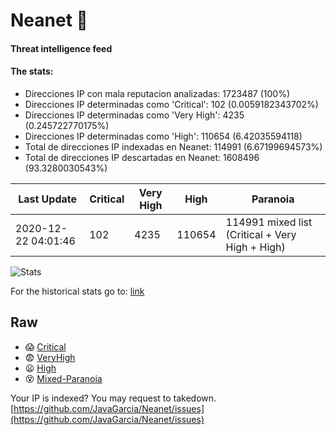 # Neanet :hocho:
#### Threat intelligence feed
#### The stats:

- Direcciones IP con mala reputacion analizadas: 1723487 (100%)
- Direcciones IP determinadas como 'Critical':  102 (0.0059182343702%)
- Direcciones IP determinadas como 'Very High':  4235 (0.245722770175%)
- Direcciones IP determinadas como 'High':  110654 (6.42035594118)
- Total de direcciones IP indexadas en Neanet:  114991 (6.67199694573%)
- Total de direcciones IP descartadas en Neanet:  1608496 (93.3280030543%)

| Last Update | Critical | Very High | High | Paranoia |
| --- | --- | --- | --- | --- |
| 2020-12-22 04:01:46 | 102 | 4235 | 110654 | 114991 mixed list (Critical + Very High + High)|

![Stats](https://docs.google.com/spreadsheets/d/e/2PACX-1vSnaNMIXVabIpDJjufMlzH7poXnshF3mgd8Is1g9ytUEzVsP5my4Trn8f-xkoLLQ38xpL3HtmUexLo6/pubchart?oid=501124687&format=image)

For the historical stats go to: [link](/stats.csv)
## Raw
- :scream: [Critical](https://raw.githubusercontent.com/JavaGarcia/Neanet/master/blacklists/neanet_critical.txt)
- :fearful: [VeryHigh](https://raw.githubusercontent.com/JavaGarcia/Neanet/master/blacklists/neanet_veryHigh.txtt)
- :frowning: [High](https://raw.githubusercontent.com/JavaGarcia/Neanet/master/blacklists/neanet_high.txt)
- :dizzy_face: [Mixed-Paranoia](https://raw.githubusercontent.com/JavaGarcia/Neanet/master/blacklists/neanet_all.txt)


Your IP is indexed? You may request to takedown. [https://github.com/JavaGarcia/Neanet/issues](https://github.com/JavaGarcia/Neanet/issues)





































































































































































































































































































































































































































































































































































































































































































































































































































































































































































































































































































































































































































































































































































































































































































































































































































































































































































































































































































































































































































































































































































































































































































































































































































































































































































































































































































































































































































































































































































































































































